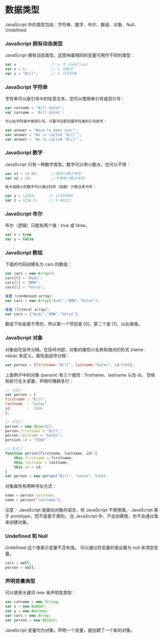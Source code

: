 数据类型
===

JavaScript 中的类型包括：字符串、数字、布尔、数组、对象、Null、Undefined

### JavaScript 拥有动态类型

JavaScript 拥有动态类型。这意味着相同的变量可用作不同的类型：

```js
var x                // x 为 undefined
var x = 6;           // x 为数字
var x = "Bill";      // x 为字符串
```

### JavaScript 字符串

字符串可以是引号中的任意文本。您可以使用单引号或双引号：
```js
var carname = "Bill Gates";
var carname = 'Bill Gates';

可以在字符串中使用引号，只要不匹配包围字符串的引号即可：

var answer = "Nice to meet you!";
var answer = "He is called 'Bill'";
var answer = 'He is called "Bill"';
```

### JavaScript 数字

JavaScript 只有一种数字类型。数字可以带小数点，也可以不带：

```js
var x1 = 34.00;      //使用小数点来写
var x2 = 34;         //不使用小数点来写

极大或极小的数字可以通过科学（指数）计数法来书写：

var y = 123e5;      // 12300000
var z = 123e-5;     // 0.00123
```

### JavaScript 布尔

布尔（逻辑）只能有两个值：true 或 false。
```js
var x = true
var y = false
```

### JavaScript 数组

下面的代码创建名为 cars 的数组：

```js
var cars = new Array();
cars[0] = "Audi";
cars[1] = "BMW";
cars[2] = "Volvo";

或者 (condensed array):
var cars = new Array("Audi","BMW","Volvo");

或者 (literal array):
var cars = ["Audi","BMW","Volvo"];
```
数组下标是基于零的，所以第一个项目是 [0]，第二个是 [1]，以此类推。

### JavaScript 对象

对象由花括号分隔。在括号内部，对象的属性以名称和值对的形式 (name : value) 来定义。属性由逗号分隔：

```js
var person = {firstname:"Bill", lastname:"Gates", id:5566};
```

上面例子中的对象 (person) 有三个属性：firstname、lastname 以及 id。
空格和折行无关紧要。声明可横跨多行：

```js
// 方式一：
var person = {
firstname : "Bill",
lastname  : "Gates",
id        :  5566
};

// 方式二：
person = new Object();
person.firstname = "Bill";
person.lastname = "Gates";
persion.id = "5566"

// 方式三：
function person(firstname, lastname, id) {
    this.firstname = firstname;
    this.lastname = lastname;
    this.id = id;
}
var person = new person("Bill", "Gates", 5566);
```

对象属性有两种寻址方式：

```js
name = person.lastname;
name = person["lastname"];
```

注意：
JavaScript 是面向对象的语言，但 JavaScript 不使用类。
JavaScript 基于 prototype，而不是基于类的。
在 JavaScript 中，不会创建类，也不会通过类来创建对象。

### Undefined 和 Null

Undefined 这个值表示变量不含有值。
可以通过将变量的值设置为 null 来清空变量。

```js
cars = null;
person = null;
```

### 声明变量类型

可以使用关键词 new 来声明其类型：

```js
var carname = new String;
var x = new Number;
var y = new Boolean;
var cars = new Array;
var person = new Object;
```
JavaScript 变量均为对象。声明一个变量，就创建了一个新的对象。
